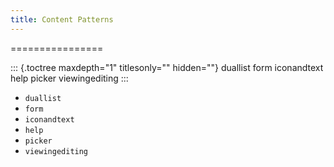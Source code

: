 ```yaml
---
title: Content Patterns
---
```

================

::: {.toctree maxdepth="1" titlesonly="" hidden=""}
duallist form iconandtext help picker viewingediting
:::

-   `duallist`
-   `form`
-   `iconandtext`
-   `help`
-   `picker`
-   `viewingediting`
